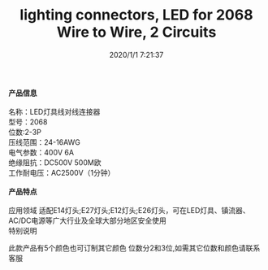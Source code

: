 ﻿---
layout: post 
title: lighting connectors, LED for 2068 Wire to Wire, 2 Circuits
tags: FA
categories: housing-terminal
overview: lighting connectors, LED for 2068 Wire to Wire, 2 Circuits,Cutting 6mm for use to easy
series: F3
part_number: LC2068
thumb_img: static/202006/229-thumb-20200626091936.jpg
image: static/202006/229-20200626091936.jpg
date: 2020/1/1 7:21:37
---


<strong>产品信息</strong><br />
<br />
名称：LED灯具线对线连接器<br />
型号：2068<br />
位数:2-3P <br />
压线范围：24-16AWG<br />
电气参数：400V 6A<br />
绝缘阻抗：DC500V 500M欧<br />
工作耐电压：AC2500V（1分钟）<br />
<br />
<strong>产品特点</strong><br />
<br />
应用领域 适配E14灯头;E27灯头;E12灯头;E26灯头，可在LED灯具、镇流器、AC/DC电源等广大行业及全球大部分地区安全使用<br />
特别说明<br />
<p>
	此款产品有5个颜色也可订制其它颜色 位数分2和3位,如需其它位数和颜色请联系客服
</p>
<p>
	<br />
</p>
